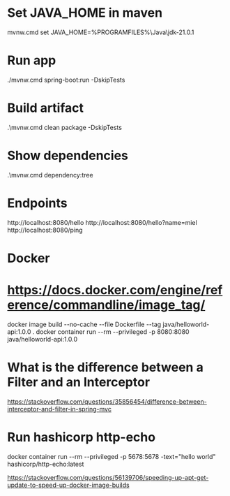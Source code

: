 # Set JAVA_HOME in maven
mvnw.cmd
set JAVA_HOME=%PROGRAMFILES%\Java\jdk-21.0.1

# Run app
./mvnw.cmd spring-boot:run -DskipTests

# Build artifact
.\mvnw.cmd clean package -DskipTests

# Show dependencies
.\mvnw.cmd dependency:tree

# Endpoints
http://localhost:8080/hello
http://localhost:8080/hello?name=miel
http://localhost:8080/ping

# Docker
# https://docs.docker.com/engine/reference/commandline/image_tag/
docker image build --no-cache --file Dockerfile --tag java/helloworld-api:1.0.0 .
docker container run --rm --privileged -p 8080:8080 java/helloworld-api:1.0.0



# What is the difference between a Filter and an Interceptor
https://stackoverflow.com/questions/35856454/difference-between-interceptor-and-filter-in-spring-mvc


# Run hashicorp http-echo
docker container run --rm --privileged -p 5678:5678 -text="hello world" hashicorp/http-echo:latest


https://stackoverflow.com/questions/56139706/speeding-up-apt-get-update-to-speed-up-docker-image-builds